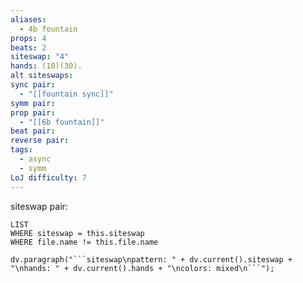 ```yaml
---
aliases:
  - 4b fountain
props: 4
beats: 2
siteswap: "4"
hands: (10)(30).
alt siteswaps: 
sync pair:
  - "[[fountain sync]]"
symm pair: 
prop pair:
  - "[[6b fountain]]"
beat pair: 
reverse pair: 
tags:
  - async
  - symm
LoJ difficulty: 7
---
```

siteswap pair:
```dataview
LIST
WHERE siteswap = this.siteswap
WHERE file.name != this.file.name
```
```dataviewjs
dv.paragraph("```siteswap\npattern: " + dv.current().siteswap + "\nhands: " + dv.current().hands + "\ncolors: mixed\n```");
```

